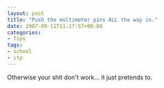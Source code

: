 ```yaml
---
layout: post
title: "Push the multimeter pins ALL the way in."
date: 2007-09-11T11:17:57+00:00
categories:
- Tips
tags:
- school
- itp
---
```

Otherwise your shit don't work... it just pretends to.

